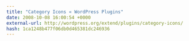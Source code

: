 ```yaml
---
title: "Category Icons « WordPress Plugins"
date: 2008-10-08 16:00:54 +0000
external-url: http://wordpress.org/extend/plugins/category-icons/
hash: 1ca1248b477f06db0d465381dc246936
---
```



